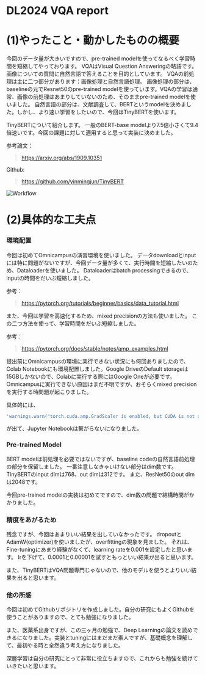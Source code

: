# DL2024 VQA report

# (1)やったこと・動かしたものの概要

今回のデータ量が大きいですので、pre-trained modelを使ってなるべく学習時間を短縮してやっております。
VQAはVisual Question Answeringの略語です。画像についての質問に自然言語で答えることを目的としています。
VQAの前処理は主に二つ部分があります：画像処理と自然言語処理。
画像処理の部分は、baselineの元でResnet50のpre-trained modelを使っています。VQAの学習は通常、画像の前処理はあまりしていないのため、そのままpre-trained modelを使いました。
自然言語の部分は、文献調査して、BERTというmodelを決めました。しかし、より速い学習をしたいので、今回はTinyBERTを使います。

TinyBERTについて紹介します。
一般のBERT-base modelより7.5倍小さくて9.4倍速いです。今回の課題に対して適用すると思って実装に決めました。

参考論文：
> https://arxiv.org/abs/1909.10351

Github:
> https://github.com/yinmingjun/TinyBERT

![Workflow](https://github.com/yinmingjun/TinyBERT/blob/master/tinybert_overview.png?raw=true)

# (2)具体的な工夫点

### 環境配置

今回は初めてOmnicampusの演習環境を使いました。
データdownloadとinputには特に問題がないですが、今回データ量が多くて、実行時間を短縮したいのため、Dataloaderを使いました。
Dataloaderはbatch processingできるので、inputの時間をだいぶ短縮しました。

参考：
> https://pytorch.org/tutorials/beginner/basics/data_tutorial.html

また、今回は学習を高速化するため、mixed precisionの方法も使いました。
この二つ方法を使って、学習時間をだいぶ短縮しました。

参考：
> https://pytorch.org/docs/stable/notes/amp_examples.html

提出前にOmnicampusの環境に実行できない状況にも何回ありましたので、Colab Notebookにも環境配置しました。Google DriveのDefault storageは15GBしかないので、Colabに実行する際にはGoogle Oneが必要です。
Omnicampusに実行できない原因はまだ不明ですが、おそらくmixed precisionを実行する時問題が起こりました。

具体的には、
```bash
'warnings.warn("torch.cuda.amp.GradScaler is enabled, but CUDA is not available.  Disabling.")'
```
が出て、Jupyter Notebookは繋がらないになりました。

### Pre-trained Model

 BERT modelは前処理を必要ではないですが、baseline codeの自然言語前処理の部分を保留しました。
 一番注意しなきゃいけない部分はdim数です。
 TinyBERTのinput dimは768、out dimは312です。
 また、ResNet50のout dimは2048です。

 今回pre-trained modelの実装は初めてですので、dim数の問題で結構時間がかかりました。

 ### 精度をあがるため

 残念ですが、今回はあまりいい結果を出していなかったです。
dropoutとAdamW(optimizer)を使いましたが、overfittingの現象を見ました。
それは、Fine-tuningにあまり経験がなくて、learning rateを0.001を設定したと思います。
lrを下げて、0.0001と0.00001を試すともっといい結果が出ると思います。

また、TinyBERTはVQA問題専門じゃないので、他のモデルを使うとよりいい結果を出ると思います。

### 他の所感

今回は初めてGithubリポジトリを作成しました。自分の研究にもよくGithubを使うことがありますので、とても勉強になりました。

また、医薬系出身ですが、この三ヶ月の勉強で、Deep Learningの論文を読めできるになりました。実装とtuningにはまだまだ素人ですが、基礎概念を理解して、最初やる時と全然違う考え方になりました。

深層学習は自分の研究にとって非常に役立ちますので、これからも勉強を続けていきたいと思います。
